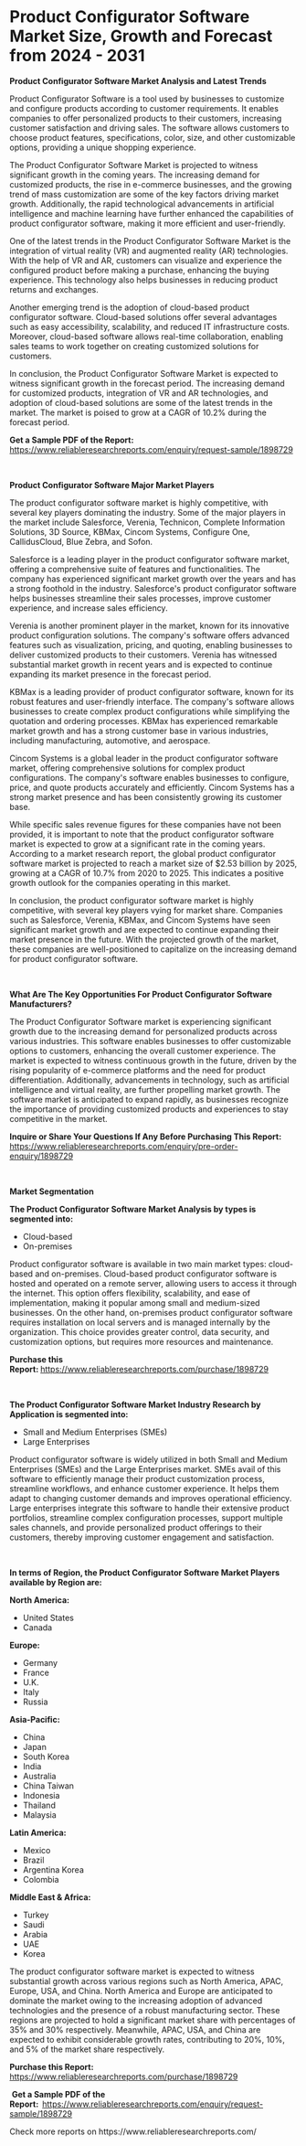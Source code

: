 <p><h1>Product Configurator Software Market Size, Growth and Forecast from 2024 - 2031</h1></p><p><strong>Product Configurator Software Market Analysis and Latest Trends</strong></p>
<p><p>Product Configurator Software is a tool used by businesses to customize and configure products according to customer requirements. It enables companies to offer personalized products to their customers, increasing customer satisfaction and driving sales. The software allows customers to choose product features, specifications, color, size, and other customizable options, providing a unique shopping experience.</p><p>The Product Configurator Software Market is projected to witness significant growth in the coming years. The increasing demand for customized products, the rise in e-commerce businesses, and the growing trend of mass customization are some of the key factors driving market growth. Additionally, the rapid technological advancements in artificial intelligence and machine learning have further enhanced the capabilities of product configurator software, making it more efficient and user-friendly.</p><p>One of the latest trends in the Product Configurator Software Market is the integration of virtual reality (VR) and augmented reality (AR) technologies. With the help of VR and AR, customers can visualize and experience the configured product before making a purchase, enhancing the buying experience. This technology also helps businesses in reducing product returns and exchanges.</p><p>Another emerging trend is the adoption of cloud-based product configurator software. Cloud-based solutions offer several advantages such as easy accessibility, scalability, and reduced IT infrastructure costs. Moreover, cloud-based software allows real-time collaboration, enabling sales teams to work together on creating customized solutions for customers.</p><p>In conclusion, the Product Configurator Software Market is expected to witness significant growth in the forecast period. The increasing demand for customized products, integration of VR and AR technologies, and adoption of cloud-based solutions are some of the latest trends in the market. The market is poised to grow at a CAGR of 10.2% during the forecast period.</p></p>
<p><strong>Get a Sample PDF of the Report:&nbsp;</strong> <a href="https://www.reliableresearchreports.com/enquiry/request-sample/1898729">https://www.reliableresearchreports.com/enquiry/request-sample/1898729</a></p>
<p>&nbsp;</p>
<p><strong>Product Configurator Software Major Market Players</strong></p>
<p><p>The product configurator software market is highly competitive, with several key players dominating the industry. Some of the major players in the market include Salesforce, Verenia, Technicon, Complete Information Solutions, 3D Source, KBMax, Cincom Systems, Configure One, CallidusCloud, Blue Zebra, and Sofon.</p><p>Salesforce is a leading player in the product configurator software market, offering a comprehensive suite of features and functionalities. The company has experienced significant market growth over the years and has a strong foothold in the industry. Salesforce's product configurator software helps businesses streamline their sales processes, improve customer experience, and increase sales efficiency.</p><p>Verenia is another prominent player in the market, known for its innovative product configuration solutions. The company's software offers advanced features such as visualization, pricing, and quoting, enabling businesses to deliver customized products to their customers. Verenia has witnessed substantial market growth in recent years and is expected to continue expanding its market presence in the forecast period.</p><p>KBMax is a leading provider of product configurator software, known for its robust features and user-friendly interface. The company's software allows businesses to create complex product configurations while simplifying the quotation and ordering processes. KBMax has experienced remarkable market growth and has a strong customer base in various industries, including manufacturing, automotive, and aerospace.</p><p>Cincom Systems is a global leader in the product configurator software market, offering comprehensive solutions for complex product configurations. The company's software enables businesses to configure, price, and quote products accurately and efficiently. Cincom Systems has a strong market presence and has been consistently growing its customer base.</p><p>While specific sales revenue figures for these companies have not been provided, it is important to note that the product configurator software market is expected to grow at a significant rate in the coming years. According to a market research report, the global product configurator software market is projected to reach a market size of $2.53 billion by 2025, growing at a CAGR of 10.7% from 2020 to 2025. This indicates a positive growth outlook for the companies operating in this market.</p><p>In conclusion, the product configurator software market is highly competitive, with several key players vying for market share. Companies such as Salesforce, Verenia, KBMax, and Cincom Systems have seen significant market growth and are expected to continue expanding their market presence in the future. With the projected growth of the market, these companies are well-positioned to capitalize on the increasing demand for product configurator software.</p></p>
<p>&nbsp;</p>
<p><strong>What Are The Key Opportunities For Product Configurator Software Manufacturers?</strong></p>
<p><p>The Product Configurator Software market is experiencing significant growth due to the increasing demand for personalized products across various industries. This software enables businesses to offer customizable options to customers, enhancing the overall customer experience. The market is expected to witness continuous growth in the future, driven by the rising popularity of e-commerce platforms and the need for product differentiation. Additionally, advancements in technology, such as artificial intelligence and virtual reality, are further propelling market growth. The software market is anticipated to expand rapidly, as businesses recognize the importance of providing customized products and experiences to stay competitive in the market.</p></p>
<p><strong>Inquire or Share Your Questions If Any Before Purchasing This Report:</strong> <a href="https://www.reliableresearchreports.com/enquiry/pre-order-enquiry/1898729">https://www.reliableresearchreports.com/enquiry/pre-order-enquiry/1898729</a></p>
<p>&nbsp;</p>
<p><strong>Market Segmentation</strong></p>
<p><strong>The Product Configurator Software Market Analysis by types is segmented into:</strong></p>
<p><ul><li>Cloud-based</li><li>On-premises</li></ul></p>
<p><p>Product configurator software is available in two main market types: cloud-based and on-premises. Cloud-based product configurator software is hosted and operated on a remote server, allowing users to access it through the internet. This option offers flexibility, scalability, and ease of implementation, making it popular among small and medium-sized businesses. On the other hand, on-premises product configurator software requires installation on local servers and is managed internally by the organization. This choice provides greater control, data security, and customization options, but requires more resources and maintenance.</p></p>
<p><strong>Purchase this Report:&nbsp;</strong><a href="https://www.reliableresearchreports.com/purchase/1898729">https://www.reliableresearchreports.com/purchase/1898729</a></p>
<p>&nbsp;</p>
<p><strong>The Product Configurator Software Market Industry Research by Application is segmented into:</strong></p>
<p><ul><li>Small and Medium Enterprises (SMEs)</li><li>Large Enterprises</li></ul></p>
<p><p>Product configurator software is widely utilized in both Small and Medium Enterprises (SMEs) and the Large Enterprises market. SMEs avail of this software to efficiently manage their product customization process, streamline workflows, and enhance customer experience. It helps them adapt to changing customer demands and improves operational efficiency. Large enterprises integrate this software to handle their extensive product portfolios, streamline complex configuration processes, support multiple sales channels, and provide personalized product offerings to their customers, thereby improving customer engagement and satisfaction.</p></p>
<p>&nbsp;</p>
<p><strong>In terms of Region, the Product Configurator Software Market Players available by Region are:</strong></p>
<p>
    <p> <strong> North America: </strong>
        <ul>
            <li>United States</li>
            <li>Canada</li>
        </ul>
        </p> 
    <p> <strong> Europe: </strong>
        <ul>
            <li>Germany</li>
            <li>France</li>
            <li>U.K.</li>
            <li>Italy</li>
            <li>Russia</li>
        </ul>
        </p> 
    <p> <strong> Asia-Pacific: </strong>
        <ul>
            <li>China</li>
            <li>Japan</li>
            <li>South Korea</li>
            <li>India</li>
            <li>Australia</li>
            <li>China Taiwan</li>
            <li>Indonesia</li>
            <li>Thailand</li>
            <li>Malaysia</li>
        </ul>
        </p> 
    <p> <strong> Latin America: </strong>
        <ul>
            <li>Mexico</li>
            <li>Brazil</li>
            <li>Argentina Korea</li>
            <li>Colombia</li>
        </ul>
        </p> 
    <p> <strong> Middle East & Africa: </strong>
        <ul>
            <li>Turkey</li>
            <li>Saudi</li>
            <li>Arabia</li>
            <li>UAE</li>
            <li>Korea</li>
        </ul>
    </p>
    </p>
<p><p>The product configurator software market is expected to witness substantial growth across various regions such as North America, APAC, Europe, USA, and China. North America and Europe are anticipated to dominate the market owing to the increasing adoption of advanced technologies and the presence of a robust manufacturing sector. These regions are projected to hold a significant market share with percentages of 35% and 30% respectively. Meanwhile, APAC, USA, and China are expected to exhibit considerable growth rates, contributing to 20%, 10%, and 5% of the market share respectively.</p></p>
<p><strong>Purchase this Report: </strong><a href="https://www.reliableresearchreports.com/purchase/1898729">https://www.reliableresearchreports.com/purchase/1898729</a></p>
<p>&nbsp;<strong>Get a Sample PDF of the Report:&nbsp;&nbsp;</strong><a href="https://www.reliableresearchreports.com/enquiry/request-sample/1898729">https://www.reliableresearchreports.com/enquiry/request-sample/1898729</a></p>
<p><strong></strong></p>
<p>Check more reports on https://www.reliableresearchreports.com/</p>